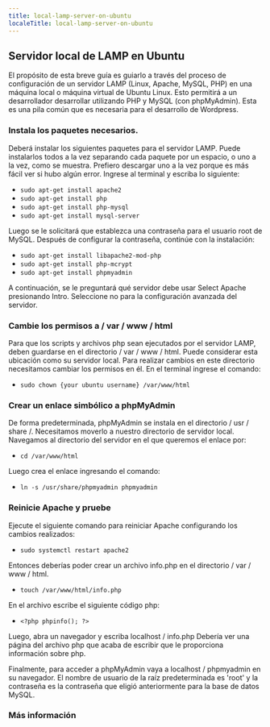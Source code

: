 ---
title: local-lamp-server-on-ubuntu
localeTitle: local-lamp-server-on-ubuntu
---## Servidor local de LAMP en Ubuntu

El propósito de esta breve guía es guiarlo a través del proceso de configuración de un servidor LAMP (Linux, Apache, MySQL, PHP) en una máquina local o máquina virtual de Ubuntu Linux. Esto permitirá a un desarrollador desarrollar utilizando PHP y MySQL (con phpMyAdmin). Esta es una pila común que es necesaria para el desarrollo de Wordpress.

### Instala los paquetes necesarios.

Deberá instalar los siguientes paquetes para el servidor LAMP. Puede instalarlos todos a la vez separando cada paquete por un espacio, o uno a la vez, como se muestra. Prefiero descargar uno a la vez porque es más fácil ver si hubo algún error. Ingrese al terminal y escriba lo siguiente:

*   `sudo apt-get install apache2`
*   `sudo apt-get install php`
*   `sudo apt-get install php-mysql`
*   `sudo apt-get install mysql-server`

Luego se le solicitará que establezca una contraseña para el usuario root de MySQL. Después de configurar la contraseña, continúe con la instalación:

*   `sudo apt-get install libapache2-mod-php`
*   `sudo apt-get install php-mcrypt`
*   `sudo apt-get install phpmyadmin`

A continuación, se le preguntará qué servidor debe usar Select Apache presionando Intro. Seleccione no para la configuración avanzada del servidor.

### Cambie los permisos a / var / www / html

Para que los scripts y archivos php sean ejecutados por el servidor LAMP, deben guardarse en el directorio / var / www / html. Puede considerar esta ubicación como su servidor local. Para realizar cambios en este directorio necesitamos cambiar los permisos en él. En el terminal ingrese el comando:

*   `sudo chown {your ubuntu username} /var/www/html`

### Crear un enlace simbólico a phpMyAdmin

De forma predeterminada, phpMyAdmin se instala en el directorio / usr / share /. Necesitamos moverlo a nuestro directorio de servidor local. Navegamos al directorio del servidor en el que queremos el enlace por:

*   `cd /var/www/html`

Luego crea el enlace ingresando el comando:

*   `ln -s /usr/share/phpmyadmin phpmyadmin`

### Reinicie Apache y pruebe

Ejecute el siguiente comando para reiniciar Apache configurando los cambios realizados:

*   `sudo systemctl restart apache2`

Entonces deberías poder crear un archivo info.php en el directorio / var / www / html.

*   `touch /var/www/html/info.php`

En el archivo escribe el siguiente código php:

*   `<?php phpinfo(); ?>`

Luego, abra un navegador y escriba localhost / info.php Debería ver una página del archivo php que acaba de escribir que le proporciona información sobre php.

Finalmente, para acceder a phpMyAdmin vaya a localhost / phpmyadmin en su navegador. El nombre de usuario de la raíz predeterminada es 'root' y la contraseña es la contraseña que eligió anteriormente para la base de datos MySQL.

### Más información